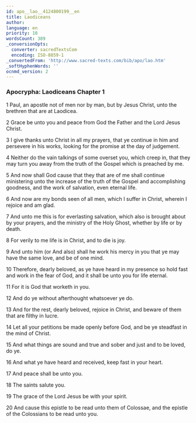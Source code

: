 ```yaml
---
id: apo__lao__4124800199__en
title: Laodiceans
author: 
language: en
priority: 10
wordsCount: 389
_conversionOpts:
  converter: sacredTextsCom
  encoding: ISO-8859-1
_convertedFrom: 'http://www.sacred-texts.com/bib/apo/lao.htm'
_softHyphenWords: ''
ocnmd_version: 2
---
```

### Apocrypha: Laodiceans Chapter 1

1 Paul, an apostle not of men nor by man, but by Jesus Christ, unto the brethren that are at Laodicea.

2 Grace be unto you and peace from God the Father and the Lord Jesus Christ.

3 I give thanks unto Christ in all my prayers, that ye continue in him and persevere in his works, looking for the promise at the day of judgement.

4 Neither do the vain talkings of some overset you, which creep in, that they may turn you away from the truth of the Gospel which is preached by me.

5 And now shall God cause that they that are of me shall continue ministering unto the increase of the truth of the Gospel and accomplishing goodness, and the work of salvation, even eternal life.

6 And now are my bonds seen of all men, which I suffer in Christ, wherein I rejoice and am glad.

7 And unto me this is for everlasting salvation, which also is brought about by your prayers, and the ministry of the Holy Ghost, whether by life or by death.

8 For verily to me life is in Christ, and to die is joy.

9 And unto him (or And also) shall he work his mercy in you that ye may have the same love, and be of one mind.

10 Therefore, dearly beloved, as ye have heard in my presence so hold fast and work in the fear of God, and it shall be unto you for life eternal.

11 For it is God that worketh in you.

12 And do ye without afterthought whatsoever ye do.

13 And for the rest, dearly beloved, rejoice in Christ, and beware of them that are filthy in lucre.

14 Let all your petitions be made openly before God, and be ye steadfast in the mind of Christ.

15 And what things are sound and true and sober and just and to be loved, do ye.

16 And what ye have heard and received, keep fast in your heart.

17 And peace shall be unto you.

18 The saints salute you.

19 The grace of the Lord Jesus be with your spirit.

20 And cause this epistle to be read unto them of Colossae, and the epistle of the Colossians to be read unto you.
